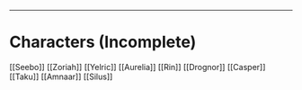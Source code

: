 --------------------------------------------------------------------------------
# Characters (Incomplete)
[[Seebo]]
[[Zoriah]]
[[Yelric]]
[[Aurelia]]
[[Rin]]
[[Drognor]]
[[Casper]]
[[Taku]]
[[Amnaar]]
[[Silus]]

